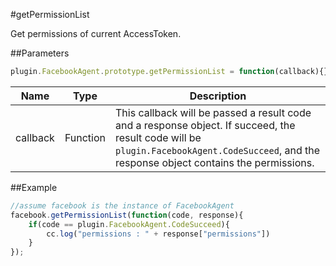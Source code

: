 #getPermissionList

Get permissions of current AccessToken.

##Parameters

```javascript
plugin.FacebookAgent.prototype.getPermissionList = function(callback){}
```

|Name|Type|Description|
|----|----|-----------|
|callback|Function|This callback will be passed a result code and a response object. If succeed, the result code will be `plugin.FacebookAgent.CodeSucceed`, and the response object contains the permissions.|

##Example

```javascript
//assume facebook is the instance of FacebookAgent
facebook.getPermissionList(function(code, response){
    if(code == plugin.FacebookAgent.CodeSucceed){
        cc.log("permissions : " + response["permissions"])
    }
});
```